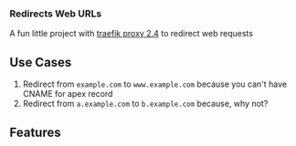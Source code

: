### Redirects Web URLs ###
A fun little project with [traefik proxy 2.4](https://doc.traefik.io/traefik/) to redirect web requests

## Use Cases
1. Redirect from `example.com` to `www.example.com` because you can't have CNAME for apex record
1. Redirect from `a.example.com` to `b.example.com` because, why not?

## Features